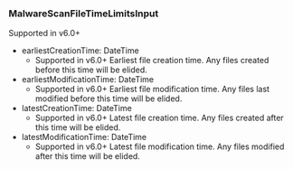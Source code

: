 ### MalwareScanFileTimeLimitsInput
Supported in v6.0+

- earliestCreationTime: DateTime
  - Supported in v6.0+
Earliest file creation time.  Any files created before this time will be elided.
- earliestModificationTime: DateTime
  - Supported in v6.0+
Earliest file modification time.  Any files last modified before this time will be elided.
- latestCreationTime: DateTime
  - Supported in v6.0+
Latest file creation time.  Any files created after this time will be elided.
- latestModificationTime: DateTime
  - Supported in v6.0+
Latest file modification time.  Any files modified after this time will be elided.
